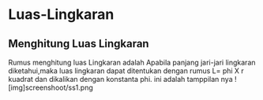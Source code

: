# Luas-Lingkaran
## Menghitung Luas Lingkaran

Rumus menghitung luas Lingkaran adalah Apabila panjang jari-jari lingkaran diketahui,maka luas lingkaran dapat ditentukan dengan rumus L= phi X r kuadrat dan dikalikan dengan konstanta phi.
ini adalah tamppilan nya
![img]screenshoot/ss1.png